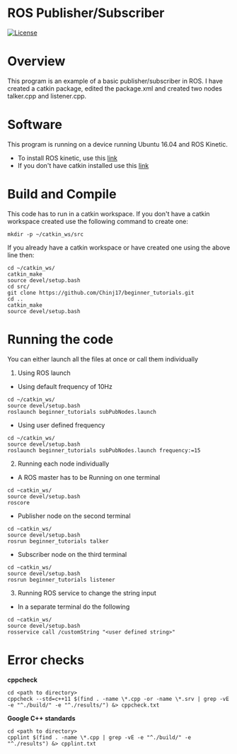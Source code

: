 # ROS Publisher/Subscriber
[![License](https://img.shields.io/badge/License-BSD%203--Clause-blue.svg)](https://opensource.org/licenses/BSD-3-Clause)

# Overview
This program is an example of a basic publisher/subscriber in ROS. I have created a catkin package, edited the package.xml and created two nodes talker.cpp and listener.cpp.

# Software
This program is running on a device running Ubuntu 16.04 and ROS Kinetic.
* To install ROS kinetic, use this [link](http://wiki.ros.org/kinetic/Installation/Ubuntu)
* If you don't have catkin installed use this [link](http://wiki.ros.org/catkin)

# Build and Compile
This code has to run in a catkin workspace. If you don't have a catkin workspace created use the following command to create one:
```
mkdir -p ~/catkin_ws/src
```
If you already have a catkin workspace or have created one using the above line then:
```
cd ~/catkin_ws/
catkin_make
source devel/setup.bash
cd src/
git clone https://github.com/Chinj17/beginner_tutorials.git
cd ..
catkin_make
source devel/setup.bash
```

# Running the code
You can either launch all the files at once or call them individually
1. Using ROS launch
* Using default frequency of 10Hz
```
cd ~/catkin_ws/
source devel/setup.bash
roslaunch beginner_tutorials subPubNodes.launch
```
* Using user defined frequency
```
cd ~/catkin_ws/
source devel/setup.bash
roslaunch beginner_tutorials subPubNodes.launch frequency:=15
```
2. Running each node individually
* A ROS master has to be Running on one terminal
```
cd ~catkin_ws/
source devel/setup.bash
roscore
```
* Publisher node on the second terminal
```
cd ~catkin_ws/
source devel/setup.bash
rosrun beginner_tutorials talker
```
* Subscriber node on the third terminal
```
cd ~catkin_ws/
source devel/setup.bash
rosrun beginner_tutorials listener
```
3. Running ROS service to change the string input
* In a separate terminal do the following
```
cd ~catkin_ws/
source devel/setup.bash
rosservice call /customString "<user defined string>"
```
# Error checks

**cppcheck**
```
cd <path to directory>
cppcheck --std=c++11 $(find . -name \*.cpp -or -name \*.srv | grep -vE -e "^./build/" -e "^./results/") &> cppcheck.txt
```
**Google C++ standards**
```
cd <path to directory>
cpplint $(find . -name \*.cpp | grep -vE -e "^./build/" -e "^./results") &> cpplint.txt
```
